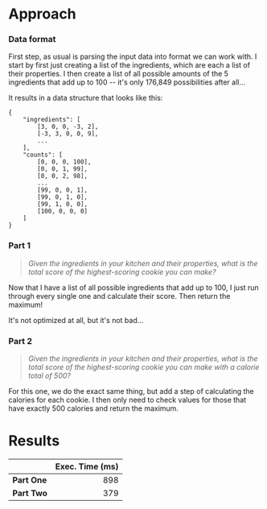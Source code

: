 # Approach
### Data format

First step, as usual is parsing the input data into format we can work with. I start by first just creating a list of the
ingredients, which are each a list of their properties. I then create a list of all possible amounts of the 5 ingredients
that add up to 100 -- it's only 176,849 possibilities after all...

It results in a data structure that looks like this:
```
{
	"ingredients": [
		[3, 0, 0, -3, 2],
		[-3, 3, 0, 0, 9],
		...
	],
	"counts": [
		[0, 0, 0, 100],
		[0, 0, 1, 99],
		[0, 0, 2, 98],
		...
		[99, 0, 0, 1],
		[99, 0, 1, 0],
		[99, 1, 0, 0],
		[100, 0, 0, 0]
	]
}
```

### Part 1
> _Given the ingredients in your kitchen and their properties, what is the total score of the highest-scoring cookie you can make?_

Now that I have a list of all possible ingredients that add up to 100, I just run through every single one and calculate their score.
Then return the maximum!

It's not optimized at all, but it's not bad...

### Part 2
> _Given the ingredients in your kitchen and their properties, what is the total score of the highest-scoring cookie you can make with a calorie total of 500?_

For this one, we do the exact same thing, but add a step of calculating the calories for each cookie. I then
only need to check values for those that have exactly 500 calories and return the maximum.

# Results

|              | Exec. Time (ms) |
|--------------|----------------:|
| **Part One** |             898 |
| **Part Two** |             379 |
